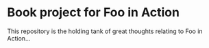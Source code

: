Book project for Foo in Action
==============================
This repository is the holding tank of great thoughts relating to Foo in Action...